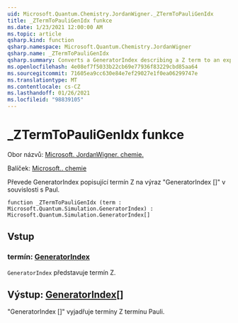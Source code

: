 ```yaml
---
uid: Microsoft.Quantum.Chemistry.JordanWigner._ZTermToPauliGenIdx
title: _ZTermToPauliGenIdx funkce
ms.date: 1/23/2021 12:00:00 AM
ms.topic: article
qsharp.kind: function
qsharp.namespace: Microsoft.Quantum.Chemistry.JordanWigner
qsharp.name: _ZTermToPauliGenIdx
qsharp.summary: Converts a GeneratorIndex describing a Z term to an expression 'GeneratorIndex[]' in terms of Paulis.
ms.openlocfilehash: 4e08ef7f5033b22cb69e77936f83229cbd85aa64
ms.sourcegitcommit: 71605ea9cc630e84e7ef29027e1f0ea06299747e
ms.translationtype: MT
ms.contentlocale: cs-CZ
ms.lasthandoff: 01/26/2021
ms.locfileid: "98839105"
---
```

# <a name="_ztermtopauligenidx-function"></a>_ZTermToPauliGenIdx funkce

Obor názvů: [Microsoft. JordanWigner. chemie.](xref:Microsoft.Quantum.Chemistry.JordanWigner)

Balíček: [Microsoft.. chemie](https://nuget.org/packages/Microsoft.Quantum.Chemistry)


Převede GeneratorIndex popisující termín Z na výraz "GeneratorIndex []" v souvislosti s Paul.

```qsharp
function _ZTermToPauliGenIdx (term : Microsoft.Quantum.Simulation.GeneratorIndex) : Microsoft.Quantum.Simulation.GeneratorIndex[]
```


## <a name="input"></a>Vstup

### <a name="term--generatorindex"></a>termín: [GeneratorIndex](xref:Microsoft.Quantum.Simulation.GeneratorIndex)

`GeneratorIndex` představuje termín Z.



## <a name="output--generatorindex"></a>Výstup: [GeneratorIndex](xref:Microsoft.Quantum.Simulation.GeneratorIndex)[]

"GeneratorIndex []" vyjadřuje termíny Z termínu Pauli.